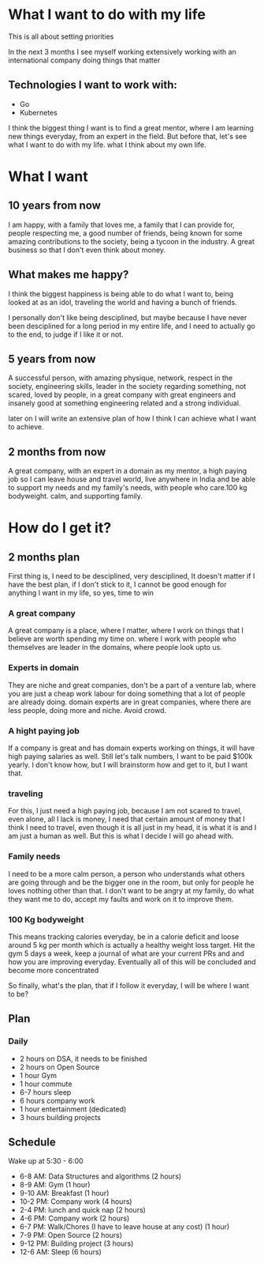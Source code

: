 # What I want to do with my life

This is all about setting priorities

In the next 3 months I see myself working extensively working with an international company doing things that matter

## Technologies I want to work with:

- Go
- Kubernetes

I think the biggest thing I want is to find a great mentor, where I am learning new things everyday, from an expert in the field. But before that, let's see what I want to do with my life. what I think about my own life.

# What I want

## 10 years from now

I am happy, with a family that loves me, a family that I can provide for, people respecting me, a good number of friends, being known for some amazing contributions to the society, being a tycoon in the industry. A great business so that I don't even think about money.

## What makes me happy?

I think the biggest happiness is being able to do what I want to, being looked at as an idol, traveling the world and having a bunch of friends.

I personally don't like being desciplined, but maybe because I have never been desciplined for a long period in my entire life, and I need to actually go to the end, to judge if I like it or not.

## 5 years from now

A successful person, with amazing physique, network, respect in the society, engineering skills, leader in the society regarding something, not scared, loved by people, in a great company with great engineers and insanely good at something engineering related and a strong individual.

later on I will write an extensive plan of how I think I can achieve what I want to achieve.

## 2 months from now

A great company, with an expert in a domain as my mentor, a high paying job so I can leave house and travel world, live anywhere in India and be able to support my needs and my family's needs, with people who care.100 kg bodyweight. calm, and supporting family.

# How do I get it?

## 2 months plan

First thing is, I need to be desciplined, very desciplined, It doesn't matter if I have the best plan, if I don't stick to it, I cannot be good enough for anything I want in my life, so yes, time to win

### A great company

A great company is a place, where I matter, where I work on things that I believe are worth spending my time on. where I work with people who themselves are leader in the domains, where people look upto us.

### Experts in domain

They are niche and great companies, don't be a part of a venture lab, where you are just a cheap work labour for doing something that a lot of people are already doing. domain experts are in great companies, where there are less people, doing more and niche. Avoid crowd.

### A hight paying job

If a company is great and has domain experts working on things, it will have high paying salaries as well. Still let's talk numbers, I want to be paid $100k yearly. I don't know how, but I will brainstorm how and get to it, but I want that.

### traveling

For this, I just need a high paying job, because I am not scared to travel, even alone, all I lack is money, I need that certain amount of money that I think I need to travel, even though it is all just in my head, it is what it is and I am just a human as well. But this is what I decide I will go ahead with.

### Family needs

I need to be a more calm person, a person who understands what others are going through and be the bigger one in the room, but only for people he loves nothing other than that. I don't want to be angry at my family, do what they want me to do, accept my faults and work on it to improve them.

### 100 Kg bodyweight

This means tracking calories everyday, be in a calorie deficit and loose around 5 kg per month which is actually a healthy weight loss target. Hit the gym 5 days a week, keep a journal of what are your current PRs and and how you are improving everyday. Eventually all of this will be concluded and become more concentrated

So finally, what's the plan, that if I follow it everyday, I will be where I want to be?

## Plan

### Daily

- 2 hours on DSA, it needs to be finished
- 2 hours on Open Source
- 1 hour Gym
- 1 hour commute
- 6-7 hours sleep
- 6 hours company work
- 1 hour entertainment (dedicated)
- 3 hours building projects

## **Schedule**

Wake up at 5:30 - 6:00

- 6-8 AM: Data Structures and algorithms (2 hours)
- 8-9 AM: Gym (1 hour)
- 9-10 AM: Breakfast (1 hour)
- 10-2 PM: Company work (4 hours)
- 2-4 PM: lunch and quick nap (2 hours)
- 4-6 PM: Company work (2 hours)
- 6-7 PM: Walk/Chores (I have to leave house at any cost) (1 hour)
- 7-9 PM: Open Source (2 hours)
- 9-12 PM: Building project (3 hours)
- 12-6 AM: Sleep (6 hours)
